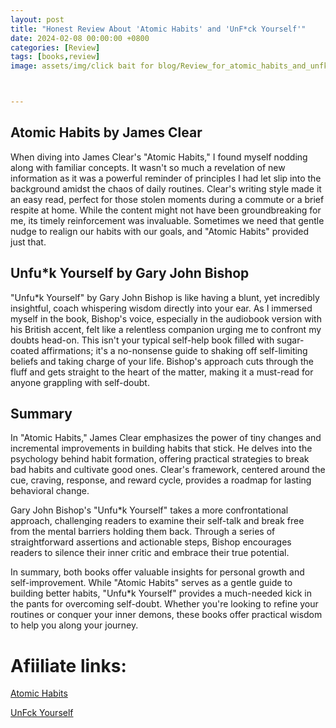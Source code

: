 ```yaml
---
layout: post
title: "Honest Review About 'Atomic Habits' and 'UnF*ck Yourself'"
date: 2024-02-08 00:00:00 +0800
categories: [Review]
tags: [books,review]
image: assets/img/click bait for blog/Review_for_atomic_habits_and_unfkusrlf.png



---
```


## Atomic Habits by James Clear

When diving into James Clear's "Atomic Habits," I found myself nodding along with familiar concepts. It wasn't so much a revelation of new information as it was a powerful reminder of principles I had let slip into the background amidst the chaos of daily routines. Clear's writing style made it an easy read, perfect for those stolen moments during a commute or a brief respite at home. While the content might not have been groundbreaking for me, its timely reinforcement was invaluable. Sometimes we need that gentle nudge to realign our habits with our goals, and "Atomic Habits" provided just that.

## Unfu*k Yourself by Gary John Bishop

"Unfu*k Yourself" by Gary John Bishop is like having a blunt, yet incredibly insightful, coach whispering wisdom directly into your ear. As I immersed myself in the book, Bishop's voice, especially in the audiobook version with his British accent, felt like a relentless companion urging me to confront my doubts head-on. This isn't your typical self-help book filled with sugar-coated affirmations; it's a no-nonsense guide to shaking off self-limiting beliefs and taking charge of your life. Bishop's approach cuts through the fluff and gets straight to the heart of the matter, making it a must-read for anyone grappling with self-doubt.

## Summary
In "Atomic Habits," James Clear emphasizes the power of tiny changes and incremental improvements in building habits that stick. He delves into the psychology behind habit formation, offering practical strategies to break bad habits and cultivate good ones. Clear's framework, centered around the cue, craving, response, and reward cycle, provides a roadmap for lasting behavioral change.

Gary John Bishop's "Unfu*k Yourself" takes a more confrontational approach, challenging readers to examine their self-talk and break free from the mental barriers holding them back. Through a series of straightforward assertions and actionable steps, Bishop encourages readers to silence their inner critic and embrace their true potential.

In summary, both books offer valuable insights for personal growth and self-improvement. While "Atomic Habits" serves as a gentle guide to building better habits, "Unfu*k Yourself" provides a much-needed kick in the pants for overcoming self-doubt. Whether you're looking to refine your routines or conquer your inner demons, these books offer practical wisdom to help you along your journey.

# Afiiliate links:

<a target="_blank" href="https://www.amazon.com/Atomic-Habits-James-Clear-audiobook/dp/B07J1PMF1H/ref=sr_1_1?crid=2FG71G7B8NEZA&amp;keywords=atomic+habits&amp;qid=1707398181&amp;sprefix=Atomic%252Caps%252C302&amp;sr=8-1&_encoding=UTF8&tag=dorgez06-20&linkCode=ur2&linkId=afb0ab4b0d1397774b58ca4c56e1ddab&camp=1789&creative=9325">Atomic Habits</a>

<a target="_blank" href="https://www.amazon.com/Unfu-Yourself-Your-Head-into/dp/0062803832/ref=tmm_hrd_swatch_0?_encoding=UTF8&amp;qid=1707398374&amp;sr=8-1&_encoding=UTF8&tag=dorgez06-20&linkCode=ur2&linkId=4ed6988114e219108b7d2417b0ab45df&camp=1789&creative=9325">UnFck Yourself</a>
